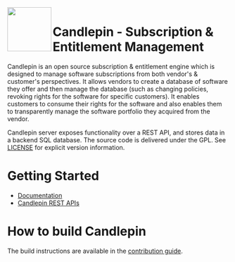   
<img align="left" width="100" height="100" src="https://raw.githubusercontent.com/candlepin/candlepinproject.org/master/images/logo-frontpage.png">

# Candlepin - Subscription & Entitlement Management
Candlepin is an open source subscription & entitlement engine which is designed to manage software subscriptions from both vendor's & customer's perspectives. It allows vendors to create a database of software they offer and then manage the database (such as changing policies, revoking rights for the software for specific customers). It enables customers to consume their rights for the software and also enables them to transparently manage the software portfolio they acquired from the vendor. 
  
Candlepin server exposes functionality over a REST API, and stores data in a backend SQL database. The source code is delivered under the GPL. See [LICENSE](LICENSE) for explicit version information.

  
# Getting Started  
  * [Documentation](https://www.candlepinproject.org/docs/candlepin/overview.html)
  * [Candlepin REST APIs](https://www.candlepinproject.org/docs/candlepin/swaggerapi.html)

  
# How to build Candlepin  
The build instructions are available in the [contribution guide](CONTRIBUTING.md).
